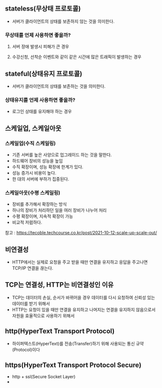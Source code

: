 ## stateless(무상태 프로토콜)

- 서버가 클라이언트의 상태를 보존하지 않는 것을 의미한다.

### 무상태를 언제 사용하면 좋을까?

1. 서버 장애 발생시 피해가 큰 경우

2. 수강신청, 선착순 이벤트와 같이 같은 시간에 많은 트래픽이 발생하는 경우

## stateful(상태유지 프로토콜)

- 서버가 클라이언트의 상태를 보존하는 것을 의미한다.

### 상태유지를 언제 사용하면 좋을까?

- 로그인 상태를 유지해야 하는 경우

## 스케일업, 스케일아웃

### 스케일업(수직 스케일링)

- 기존 서버를 높은 사양으로 업그레이드 하는 것을 말한다.
- 하드웨어 장비의 성능을 높임
- 수직 확장이며, 성능 확장에 한계가 있다.
- 성능 증가시 비용이 높다.
- 한 대의 서버에  부하가 집중된다.

### 스케일아웃(수평 스케일링)

- 장비를 추가해서 확장하는 방식
- 하나의 장비가 처리하던 일을 여러 장비가 나누어 처리
- 수평 확장이며, 지속적 확장이 가능
- 비교적 저렴하다.


참고 : https://tecoble.techcourse.co.kr/post/2021-10-12-scale-up-scale-out/

## 비연결성

- HTTP에서는 실제로 요청을 주고 받을 때만 연결을 유지하고 응답을 주고나면 TCP/IP 연결을 끊는다.


## TCP는 연결성, HTTP는 비연결성인 이유

- TCP는 데이터의 손실, 순서가 바뀌어을 경우 데이터를 다시 요청하여 신뢰성 있는 데이터를 받기 위해서
- HTTP는 요청이 있을 때만 연결을 유지하고 나머지는 연결을 유지하지 않음으로서 자원을 효율적으로 사용하기 위해서

## http(HyperText Transport Protocol)

- 하이퍼텍스트(HyperText)를 전송(Transfer)하기 위해 사용되는 통신 규약(Protocol)이다

## https(HyperText Transport Protocol Secure)

- http + ssl(Secure Socket Layer)
- 

